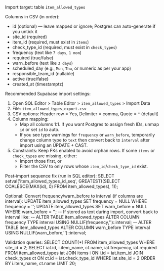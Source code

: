 Import target: table `item_allowed_types`

Columns in CSV (in order):
- id (optional) — leave mapped or ignore; Postgres can auto-generate if you untick it
- site_id (required)
- item_id (required, must exist in `items`)
- check_type_id (required, must exist in `check_types`)
- frequency (text like `7 days`, `1 mon`)
- required (true/false)
- warn_before (text like `3 days`)
- scheduled_day (e.g., `Mon`, `Thu`, or numeric as per your app)
- responsible_team_id (nullable)
- active (true/false)
- created_at (timestamptz)

Recommended Supabase import settings:
1) Open SQL Editor > Table Editor > `item_allowed_types` > Import Data
2) File: `item_allowed_types_export.csv`
3) CSV options: Header row = Yes, Delimiter = comma, Quote = `"` (default)
4) Column mapping:
   - Map all columns 1:1. If you want Postgres to assign fresh IDs, unmap `id` or set `id` to auto.
   - If you see type warnings for `frequency` or `warn_before`, temporarily change column type to `text` then convert back to `interval` after import using an UPDATE + CAST.
5) Constraints: Keep FKs enabled to avoid orphan rows. If some `items` or `check_types` are missing, either:
   - Import those first, or
   - Filter the CSV to only rows whose `item_id`/`check_type_id` exist.

Post-import sequence fix (run in SQL editor):
SELECT setval('item_allowed_types_id_seq', GREATEST((SELECT COALESCE(MAX(id), 0) FROM item_allowed_types), 1));

Optional: Convert frequency/warn_before to interval (if columns are interval):
UPDATE item_allowed_types SET frequency = NULL WHERE frequency = '';
UPDATE item_allowed_types SET warn_before = NULL WHERE warn_before = '';
-- If stored as text during import, convert back to interval like:
-- ALTER TABLE item_allowed_types ALTER COLUMN frequency TYPE interval USING NULLIF(frequency,'')::interval;
-- ALTER TABLE item_allowed_types ALTER COLUMN warn_before TYPE interval USING NULLIF(warn_before,'')::interval;

Validation queries:
SELECT COUNT(*) FROM item_allowed_types WHERE site_id = 2;
SELECT iat.id, i.item_name, ct.name, iat.frequency, iat.required
FROM item_allowed_types iat
JOIN items i ON i.id = iat.item_id
JOIN check_types ct ON ct.id = iat.check_type_id
WHERE iat.site_id = 2
ORDER BY i.item_name, ct.name
LIMIT 20;
